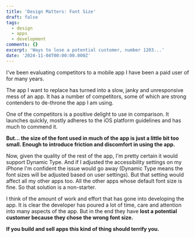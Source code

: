 ```yaml
---
title: 'Design Matters: Font Size'
draft: false
tags:
  - design
  - apps
  - development
comments: {}
excerpt: 'Ways to lose a potential customer, number 1203...'
date: '2024-11-04T00:00:00.000Z'
---
```

I've been evaluating competitors to a mobile app I have been a paid user of for many years.

The app I want to replace has turned into a slow, janky and unresponsive mess of an app. It has a number of competitors, some of which are strong contenders to de-throne the app I am using.

One of the competitors is a positive delight to use in comparison. It launches quickly, mostly adheres to the iOS platform guidelines and has much to commend it.

**But... the size of the font used in much of the app is just a little bit too small. Enough to introduce friction and discomfort in using the app.**

Now, given the quality of the rest of the app, I'm pretty certain it would support Dynamic Type. And if I adjusted the accessibility settings on my iPhone I'm confident the issue would go away (Dynamic Type means the font sizes will be adjusted based on user settings). But that setting would affect all my other apps too. All the other apps whose default font size is fine. So that solution is a non-starter.

I think of the amount of work and effort that has gone into developing the app. It is clear the developer has poured a lot of time, care and attention into many aspects of the app. But in the end they have **lost a potential customer because they chose the wrong font size.**

**If you build and sell apps this kind of thing should terrify you.**
